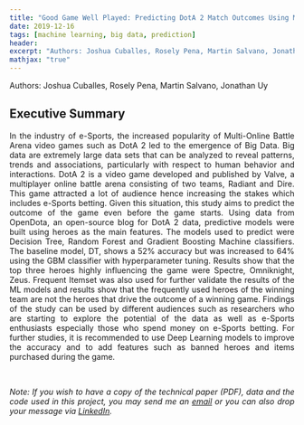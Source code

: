```yaml
---
title: "Good Game Well Played: Predicting DotA 2 Match Outcomes Using Machine Learning Classifier Algorithms"
date: 2019-12-16
tags: [machine learning, big data, prediction]
header:
excerpt: "Authors: Joshua Cuballes, Rosely Pena, Martin Salvano, Jonathan Uy"
mathjax: "true"
---
```


Authors: Joshua Cuballes, Rosely Pena, Martin Salvano, Jonathan Uy

## Executive Summary

<p style="text-align:justify">
In the industry of e-Sports, the increased popularity of Multi-Online Battle Arena video games such as DotA 2 led 
to the emergence of Big Data. Big data are extremely large data sets that can be analyzed to reveal patterns, 
trends and associations, particularly with respect to human behavior and interactions. DotA 2 is a video game 
developed and published by Valve, a multiplayer online battle arena consisting of two teams, Radiant and Dire. 
This game attracted a lot of audience hence increasing the stakes which includes e-Sports betting. 
Given this situation, this study aims to predict the outcome of the game even before the game starts. 
Using data from OpenDota, an open-source blog for DotA 2 data, predictive models were built using heroes as 
the main features. The models used to predict were Decision Tree, Random Forest and Gradient 
Boosting Machine classifiers. The baseline model, DT, shows a 52% accuracy but was increased to 
64% using the GBM classifier with hyperparameter tuning. Results show that the top three heroes 
highly influencing the game were Spectre, Omniknight, Zeus. Frequent Itemset was also used for further 
validate the results of the ML models and results show that the frequently used heroes of the winning 
team are not the heroes that drive the outcome of a winning game. Findings of the study can be used by 
different audiences such as researchers who are starting to explore the potential of the data as well as 
e-Sports enthusiasts especially those who spend money on e-Sports betting. For further studies, 
it is recommended to use Deep Learning models to improve the accuracy and to add features such as 
banned heroes and items purchased during the game.</p>

<br>
<p style="text-align:justify"><i>Note: If you wish to have a copy of the technical paper (PDF), data and the code used in this project, you may send me an <a href='mailto:roselydpena@gmail.com'>email</a> or you can also drop your message via <a href='https://www.linkedin.com/in/roselydpena/'>LinkedIn</a>.</i></p>
